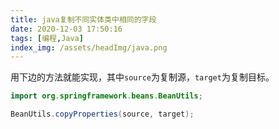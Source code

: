 ```yaml
---
title: java复制不同实体类中相同的字段
date: 2020-12-03 17:50:16
tags: [编程,Java]
index_img: /assets/headImg/java.png
---
```


用下边的方法就能实现，其中`source`为复制源，`target`为复制目标。

```java
import org.springframework.beans.BeanUtils;

BeanUtils.copyProperties(source, target);
```
